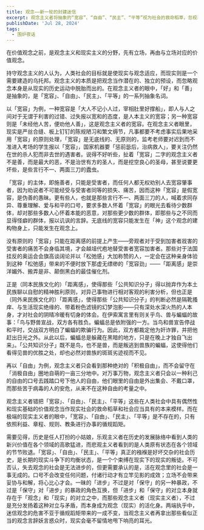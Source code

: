 ```yaml
---
title: 观念——新一轮的封建迷信
excerpt: 观念主义者将抽象的“宽容”、“自由”、“民主”、“平等”视为社会的救命稻草，忽视现实的复杂性和历史的斗争，而极端现实主义者则认为这些观念并不存在，只有利益和规则。两者的对立反映了观念与现实的矛盾，迷信观念的危害与循规蹈矩的保守同样严重。真正的进步需要行动而非口号。
publishDate: 'Jul 28, 2024'
tags:
  - 围炉夜话
---
```


在价值观念之前，是观念主义和现实主义的分野，先有立场，再由与立场对应的价值观念。

持守观念主义的人认为，人类社会的目标就是使现实与观念适应，而现实则是一个需要建造的乌托邦。观念主义的本质是把观念当作潜在的、独立的预设，而忽略观念本身是从现实的历史运动中脱胎而出的。在观念主义者的眼中，「好」和「善」是抽象的，是「宽容」、「自由」、「民主」、「平等」的一系列抽象名词。

以「宽容」为例，一种宽容是「大人不记小人过，宰相肚里好撑船」，即人与人之间对于无谓于利害的过错、过失报以宽和的态度，是人本主义的宽容；另一种宽容则是「未经他人苦，便劝他人善」，这是观念主义者的宽容。在观念主义者眼里，现实是严丝合缝、板上钉钉的陈规陋习和繁文缛节，凡事都要不考虑事实后果地采用「宽容」的原则处理，「宽容」是无底线的、无原则的，监考老师要对迟到而不准进入考场的学生报以「宽容」，国家机器要「惩前毖后，治病救人」，要关注仍然在世的杀人犯而非去世的遇害者。说得不好听些，扯着「宽容」二字的观念主义者不是善，而是最大的恶，不是治世有方的圣人，而是挖空良心的圣母，甚至说要更坏些，是些言行不一、两面三刀的蠹虫。

「宽容」的主体，即施善者，只能是受害者，而任何人都无权劝别人去宽容肇事者，因为劝说者不可能经受与受害者同等的损失、痛苦，因而这种「宽容」是假宽容，是伪善的愚昧。更有些人，也就是那些言行不一、两面三刀的人，喊着求同存异、尊重理解、爱与和平的口号，要求多数人怀着「宽容」的眼光去看待少数群体，却对那些多数人心怀着本能的恶意，对那些更少数的群体，即那些与之不同而显得怪癖的群体，报以讥讽的言辞。无底线的宽容只能发生在「神」这个观念的建构物身上，只能发生在观念上。

没有原则的「宽容」只能在距离感的前提上产生——旁观者对于受到加害者戕害的受害者的痛苦不会身临其境，才会越俎代庖地替受害者宽容加害者。那些对于法国挂反的奥运会会旗高谈阔论并以「松弛感」大加称赞的人，一定会在这种亲身体验到这种「松弛感」带来的不便时放下那虚无缥缈的「宽容劲」——「距离感」是崇洋媚外、搬弄是非、颠倒黑白的最佳催化剂。

正是（同本民族文化的）「距离感」，使得那些「公共知识分子」得以抛弃作为本土民族聊以自慰的精神胜利原则，对异己事物进行相对客观的利害分析，但也正是（同外来民族文化的）「距离感」，使得那些「公共知识分子」的判断必然是隔靴搔痒、与生活现实绝缘的、带着粉色滤镜的幻梦泡影——只有深处水深火热的人本身，才对社会的阴晴冷暖有切身的体会。在伊索寓言里有则关乎鸟、兽与蝙蝠的故事：「鸟与野兽宣战，双方各有胜负。蝙蝠总是依附强的一方。当鸟和兽宣告停战和平时，交战双方明白了蝙蝠的欺骗行为。因此，双方都裁定他为奸诈罪，并把他赶出日光之外。从此以后，蝙蝠总是躲藏在黑暗的地方，只是在晚上才独自飞出来」。「公共知识分子」既不是鸟，也不是兽，而是叛逃到兽族的蝙蝠，这使得他们看得见兽的优胜之处，却也必然对兽族的斑斑劣迹视而不见。

再以「自由」为例，观念主义者只会看到那种绝对的「积极自由」，而不会留守在「消极自由」圈地自萌的一亩三分地中。对万事万物，观念主义者只会以一种利己的自由的口号去践踏口号下他人的自由，他们眼里的自由是外出集会、不戴口罩，而那些苦于病毒的人的安危，从来不在这种自由的考量之中。

观念主义者错把「宽容」、「自由」、「民主」、「平等」这些在人类社会中具有偶然性和现实基础的价值观念当作现实社会的救命稻草和社会应当具有的本来模样。而在极端的现实主义者的眼中，「宽容」、「自由」、「民主」、「平等」是不存在的，只有依照利益、章程、规则、教条进行办事的循规蹈矩。

需要见得，历史是任人打扮的小姑娘，乐观主义者在历史的发展脉络中看到人类的新兴价值在各个领域的高歌猛进，而悲观主义者看到的是人类原有状态在各个领域的节节败退。「宽容」、「自由」、「民主」、「平等」真正的襁褓是好坏交杂的社会历史，是长期的现实斗争下的均衡状态，是一个个束缚在现实下的现实的叛徒。不可否认，失去观念的社会是无法进步的，但更需要承认的是，活在观念里的社会是一事无成的。口号不会改变任何问题，付诸行动才有立竿见影的成效；立场不会带来妥协与和解，将心比心才会。一昧的「进步」不过是对「保守」的另一种暴政，不过是「保守」对「进步」的暴政的角色互换，但「进步」和「保守」的对立本身就存在于「观念」和「现实」的对立之中，而那些观念主义者（现实主义者），不过是充分发扬着这种对立与矛盾，而本身成为观念（现实）的活化身。两端执乎中，迷信观念的危害不亚于循规蹈矩带来的一成不变，当观念主义者再拿出那些看似正当的观念言辞妖言惑众时，现实会毫不留情地甩下响亮的耳光。
